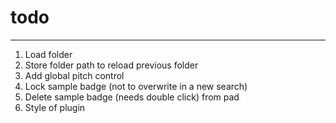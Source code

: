 # todo
---


1. Load folder
2. Store folder path to reload previous folder
3. Add global pitch control
4. Lock sample badge (not to overwrite in a new search)
5. Delete sample badge (needs double click) from pad
6. Style of plugin